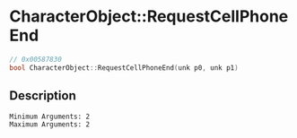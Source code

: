 # CharacterObject::RequestCellPhoneEnd
```c
// 0x00587830
bool CharacterObject::RequestCellPhoneEnd(unk p0, unk p1)
```
## Description
```
Minimum Arguments: 2
Maximum Arguments: 2
```
